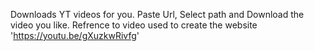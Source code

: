 Downloads YT videos for you.
Paste Url, Select path and Download the video you like.
Refrence to video used to create the website 'https://youtu.be/gXuzkwRivfg'
